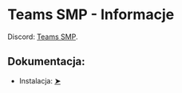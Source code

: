 # Teams SMP - Informacje

<p>Discord: <a href="https://discord.gg/uk2CZJyaN6">Teams SMP</a>.</p>




## Dokumentacja:

  - Instalacja: **<a href="/instalacja">➤</a>**
